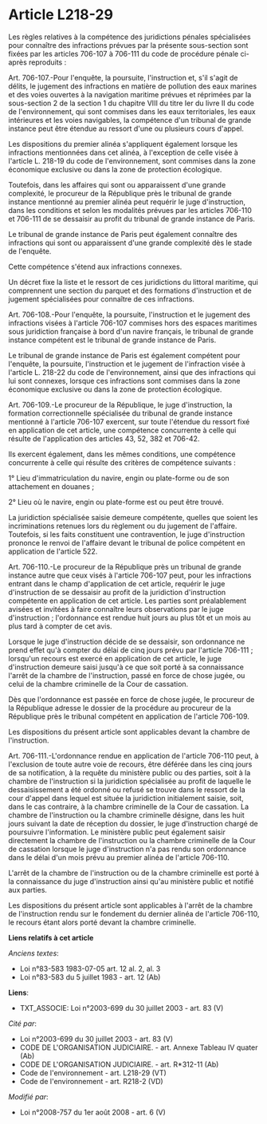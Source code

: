 # Article L218-29

Les règles relatives à la compétence des juridictions pénales spécialisées pour connaître des infractions prévues par la
présente sous-section sont fixées par les articles 706-107 à 706-111 du code de procédure pénale ci-après reproduits : 

Art. 706-107.-Pour l'enquête, la poursuite, l'instruction et, s'il s'agit de délits, le jugement des infractions en matière
de pollution des eaux marines et des voies ouvertes à la navigation maritime prévues et réprimées par la sous-section 2 de la
section 1 du chapitre VIII du titre Ier du livre II du code de l'environnement, qui sont commises dans les eaux
territoriales, les eaux intérieures et les voies navigables, la compétence d'un tribunal de grande instance peut être étendue
au ressort d'une ou plusieurs cours d'appel. 

Les dispositions du premier alinéa s'appliquent également lorsque les infractions mentionnées dans cet alinéa, à l'exception
de celle visée à l'article L. 218-19 du code de l'environnement, sont commises dans la zone économique exclusive ou dans la
zone de protection écologique. 

Toutefois, dans les affaires qui sont ou apparaissent d'une grande complexité, le procureur de la République près le tribunal
de grande instance mentionné au premier alinéa peut requérir le juge d'instruction, dans les conditions et selon les
modalités prévues par les articles 706-110 et 706-111 de se dessaisir au profit du tribunal de grande instance de Paris. 

Le tribunal de grande instance de Paris peut également connaître des infractions qui sont ou apparaissent d'une grande
complexité dès le stade de l'enquête. 

Cette compétence s'étend aux infractions connexes. 

Un décret fixe la liste et le ressort de ces juridictions du littoral maritime, qui comprennent une section du parquet et des
formations d'instruction et de jugement spécialisées pour connaître de ces infractions. 

Art. 706-108.-Pour l'enquête, la poursuite, l'instruction et le jugement des infractions visées à l'article 706-107 commises
hors des espaces maritimes sous juridiction française à bord d'un navire français, le tribunal de grande instance compétent
est le tribunal de grande instance de Paris. 

Le tribunal de grande instance de Paris est également compétent pour l'enquête, la poursuite, l'instruction et le jugement de
l'infraction visée à l'article L. 218-22 du code de l'environnement, ainsi que des infractions qui lui sont connexes, lorsque
ces infractions sont commises dans la zone économique exclusive ou dans la zone de protection écologique. 

Art. 706-109.-Le procureur de la République, le juge d'instruction, la formation correctionnelle spécialisée du tribunal de
grande instance mentionné à l'article 706-107 exercent, sur toute l'étendue du ressort fixé en application de cet article,
une compétence concurrente à celle qui résulte de l'application des articles 43, 52, 382 et 706-42. 

Ils exercent également, dans les mêmes conditions, une compétence concurrente à celle qui résulte des critères de compétence
suivants : 

1° Lieu d'immatriculation du navire, engin ou plate-forme ou de son attachement en douanes ; 

2° Lieu où le navire, engin ou plate-forme est ou peut être trouvé. 

La juridiction spécialisée saisie demeure compétente, quelles que soient les incriminations retenues lors du règlement ou du
jugement de l'affaire. Toutefois, si les faits constituent une contravention, le juge d'instruction prononce le renvoi de
l'affaire devant le tribunal de police compétent en application de l'article 522. 

Art. 706-110.-Le procureur de la République près un tribunal de grande instance autre que ceux visés à l'article 706-107
peut, pour les infractions entrant dans le champ d'application de cet article, requérir le juge d'instruction de se dessaisir
au profit de la juridiction d'instruction compétente en application de cet article. Les parties sont préalablement avisées et
invitées à faire connaître leurs observations par le juge d'instruction ; l'ordonnance est rendue huit jours au plus tôt et
un mois au plus tard à compter de cet avis. 

Lorsque le juge d'instruction décide de se dessaisir, son ordonnance ne prend effet qu'à compter du délai de cinq jours prévu
par l'article 706-111 ; lorsqu'un recours est exercé en application de cet article, le juge d'instruction demeure saisi
jusqu'à ce que soit porté à sa connaissance l'arrêt de la chambre de l'instruction, passé en force de chose jugée, ou celui
de la chambre criminelle de la Cour de cassation. 

Dès que l'ordonnance est passée en force de chose jugée, le procureur de la République adresse le dossier de la procédure au
procureur de la République près le tribunal compétent en application de l'article 706-109. 

Les dispositions du présent article sont applicables devant la chambre de l'instruction. 

Art. 706-111.-L'ordonnance rendue en application de l'article 706-110 peut, à l'exclusion de toute autre voie de recours,
être déférée dans les cinq jours de sa notification, à la requête du ministère public ou des parties, soit à la chambre de
l'instruction si la juridiction spécialisée au profit de laquelle le dessaisissement a été ordonné ou refusé se trouve dans
le ressort de la cour d'appel dans lequel est située la juridiction initialement saisie, soit, dans le cas contraire, à la
chambre criminelle de la Cour de cassation. La chambre de l'instruction ou la chambre criminelle désigne, dans les huit jours
suivant la date de réception du dossier, le juge d'instruction chargé de poursuivre l'information. Le ministère public peut
également saisir directement la chambre de l'instruction ou la chambre criminelle de la Cour de cassation lorsque le juge
d'instruction n'a pas rendu son ordonnance dans le délai d'un mois prévu au premier alinéa de l'article 706-110.

L'arrêt de la chambre de l'instruction ou de la chambre criminelle est porté à la connaissance du juge d'instruction ainsi
qu'au ministère public et notifié aux parties. 

Les dispositions du présent article sont applicables à l'arrêt de la chambre de l'instruction rendu sur le fondement du
dernier alinéa de l'article 706-110, le recours étant alors porté devant la chambre criminelle.

**Liens relatifs à cet article**

_Anciens textes_:

  - Loi n°83-583 1983-07-05 art. 12 al. 2, al. 3
  - Loi n°83-583 du 5 juillet 1983 - art. 12 (Ab)

**Liens**:

  - TXT_ASSOCIE: Loi n°2003-699 du 30 juillet 2003 - art. 83 (V)

_Cité par_:

  - Loi n°2003-699 du 30 juillet 2003 - art. 83 (V)
  - CODE DE L'ORGANISATION JUDICIAIRE. - art. Annexe Tableau IV quater (Ab)
  - CODE DE L'ORGANISATION JUDICIAIRE. - art. R*312-11 (Ab)
  - Code de l'environnement - art. L218-29 (VT)
  - Code de l'environnement - art. R218-2 (VD)

_Modifié par_:

  - Loi n°2008-757 du 1er août 2008 - art. 6 (V)
